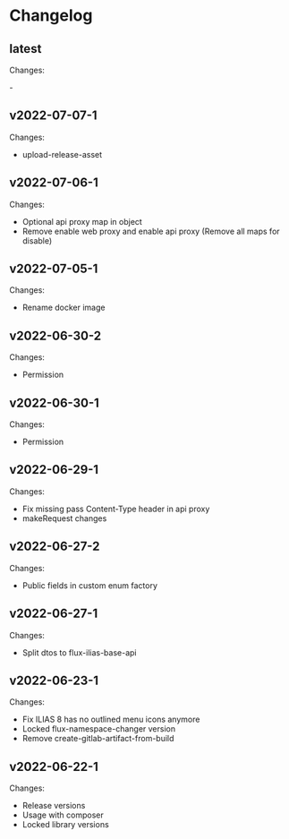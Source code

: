 # Changelog

## latest

Changes:

\-

## v2022-07-07-1

Changes:

- upload-release-asset

## v2022-07-06-1

Changes:

- Optional api proxy map in object
- Remove enable web proxy and enable api proxy (Remove all maps for disable)

## v2022-07-05-1

Changes:

- Rename docker image

## v2022-06-30-2

Changes:

- Permission

## v2022-06-30-1

Changes:

- Permission

## v2022-06-29-1

Changes:

- Fix missing pass Content-Type header in api proxy
- makeRequest changes

## v2022-06-27-2

Changes:

- Public fields in custom enum factory

## v2022-06-27-1

Changes:

- Split dtos to flux-ilias-base-api

## v2022-06-23-1

Changes:

- Fix ILIAS 8 has no outlined menu icons anymore
- Locked flux-namespace-changer version
- Remove create-gitlab-artifact-from-build

## v2022-06-22-1

Changes:

- Release versions
- Usage with composer
- Locked library versions
